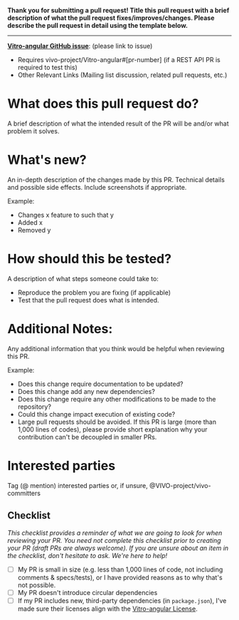 **Thank you for submitting a pull request! Title this pull request with a brief description of what the pull request fixes/improves/changes. Please describe the pull request in detail using the template below.**
* * *

**[Vitro-angular GitHub issue](https://github.com/vivo-project/Vitro-angular/issues)**: (please link to issue)

* Requires vivo-project/Vitro-angular#[pr-number] (if a REST API PR is required to test this)
* Other Relevant Links (Mailing list discussion, related pull requests, etc.)

# What does this pull request do?
A brief description of what the intended result of the PR will be and/or what problem it solves.

# What's new?
An in-depth description of the changes made by this PR. Technical details and possible side effects. Include screenshots if appropriate.

Example:
* Changes x feature to such that y
* Added x
* Removed y

# How should this be tested?
A description of what steps someone could take to:
* Reproduce the problem you are fixing (if applicable)
* Test that the pull request does what is intended.

# Additional Notes:
Any additional information that you think would be helpful when reviewing this PR.

Example:
* Does this change require documentation to be updated? 
* Does this change add any new dependencies? 
* Does this change require any other modifications to be made to the repository? 
* Could this change impact execution of existing code?
* Large pull requests should be avoided. If this PR is large (more than 1,000 lines of codes), please provide short explanation why your contribution can't be decoupled in smaller PRs. 

# Interested parties
Tag (@ mention) interested parties or, if unsure, @VIVO-project/vivo-committers

## Checklist
_This checklist provides a reminder of what we are going to look for when reviewing your PR. You need not complete this checklist prior to creating your PR (draft PRs are always welcome). If you are unsure about an item in the checklist, don't hesitate to ask. We're here to help!_

- [ ] My PR is small in size (e.g. less than 1,000 lines of code, not including comments & specs/tests), or I have provided reasons as to why that's not possible.
- [ ] My PR doesn't introduce circular dependencies
- [ ] If my PR includes new, third-party dependencies (in `package.json`), I've made sure their licenses align with the [Vitro-angular License](https://github.com/vivo-project/Vitro-angular/blob/main/LICENSE).
